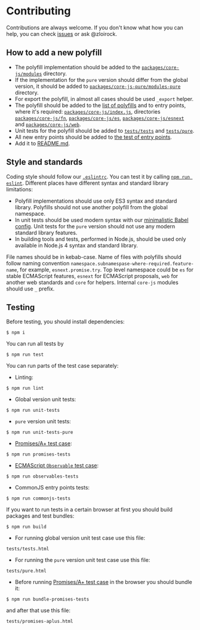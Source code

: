 # Contributing

Contributions are always welcome. If you don't know what how you can help, you can check [issues](https://github.com/zloirock/core-js/issues) or ask @zloirock.

## How to add a new polyfill

- The polyfill implementation should be added to the [`packages/core-js/modules`](./packages/core-js/modules) directory.
- If the implementation for the `pure` version should differ from the global version, it should be added to [`packages/core-js-pure/modules-pure`](./packages/core-js-pure/modules-pure) directory.
- For export the polyfill, in almost all cases should be used `_export` helper.
- The polyfill should be added to the [list of polyfills](./packages/core-js-builder/config.js) and to entry points, where it's required: [`packages/core-js/index.js`](./packages/core-js/index.js), directories [`packages/core-js/fn`](./packages/core-js/fn), [`packages/core-js/es`](./packages/core-js/es), [`packages/core-js/esnext`](./packages/core-js/esnext) and [`packages/core-js/web`](./packages/core-js/web).
- Unit tests for the polyfill should be added to [`tests/tests`](./tests/tests) and [`tests/pure`](./tests/pure).
- All new entry points should be added to [the test of entry points](./tests/commonjs).
- Add it to [README.md](./README.md).

## Style and standards

Coding style should follow our [`.eslintrc`](./.eslintrc.js). You can test it by calling [`npm run eslint`](#testing). Different places have different syntax and standard library limitations:
- Polyfill implementations should use only ES3 syntax and standard library. Polyfills should not use another polyfill from the global namespace.
- In unit tests should be used modern syntax with our [minimalistic Babel config](./.babelrc). Unit tests for the `pure` version should not use any modern standard library features.
- In building tools and tests, performed in Node.js, should be used only available in Node.js 4 syntax and standard library.

File names should be in kebab-case. Name of files with polyfills should follow naming convention `namespace.subnamespase-where-required.feature-name`, for example, `esnext.promise.try`. Top level namespace could be `es` for stable ECMAScript features, `esnext` for ECMAScript proposals, `web` for another web standards and `core` for helpers. Internal `core-js` modules should use `_` prefix.

## Testing

Before testing, you should install dependencies:
```
$ npm i
```
You can run all tests by
```
$ npm run test
```
You can run parts of the test case separately:
- Linting:
```
$ npm run lint
```
- Global version unit tests:
```
$ npm run unit-tests
```
- `pure` version unit tests:
```
$ npm run unit-tests-pure
```
- [Promises/A+ test case](https://github.com/promises-aplus/promises-tests):
```
$ npm run promises-tests
```
- [ECMAScript `Observable` test case](https://github.com/tc39/proposal-observable):
```
$ npm run observables-tests
```
- CommonJS entry points tests:
```
$ npm run commonjs-tests
```
If you want to run tests in a certain browser at first you should build packages and test bundles:
```
$ npm run build
```
- For running global version unit test case use this file:
```
tests/tests.html
```
- For running the `pure` version unit test case use this file:
```
tests/pure.html
```
- Before running [Promises/A+ test case](https://github.com/promises-aplus/promises-tests) in the browser you should bundle it:
```
$ npm run bundle-promises-tests
```
and after that use this file:
```
tests/promises-aplus.html
```
